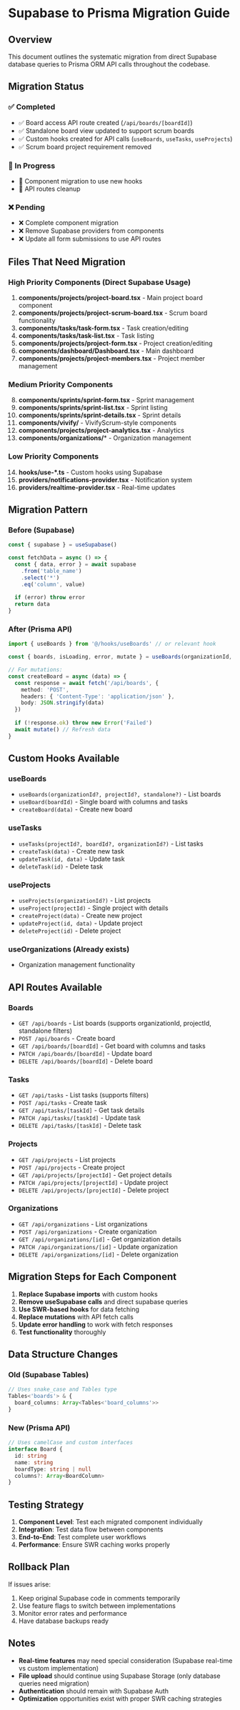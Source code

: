 # Supabase to Prisma Migration Guide

## Overview

This document outlines the systematic migration from direct Supabase database queries to Prisma ORM API calls throughout the codebase.

## Migration Status

### ✅ Completed
- ✅ Board access API route created (`/api/boards/[boardId]`)
- ✅ Standalone board view updated to support scrum boards
- ✅ Custom hooks created for API calls (`useBoards`, `useTasks`, `useProjects`)
- ✅ Scrum board project requirement removed

### 🔄 In Progress
- 🔄 Component migration to use new hooks
- 🔄 API routes cleanup

### ❌ Pending
- ❌ Complete component migration
- ❌ Remove Supabase providers from components
- ❌ Update all form submissions to use API routes

## Files That Need Migration

### High Priority Components (Direct Supabase Usage)
1. **components/projects/project-board.tsx** - Main project board component
2. **components/projects/project-scrum-board.tsx** - Scrum board functionality  
3. **components/tasks/task-form.tsx** - Task creation/editing
4. **components/tasks/task-list.tsx** - Task listing
5. **components/projects/project-form.tsx** - Project creation/editing
6. **components/dashboard/Dashboard.tsx** - Main dashboard
7. **components/projects/project-members.tsx** - Project member management

### Medium Priority Components
8. **components/sprints/sprint-form.tsx** - Sprint management
9. **components/sprints/sprint-list.tsx** - Sprint listing
10. **components/sprints/sprint-details.tsx** - Sprint details
11. **components/vivify/** - VivifyScrum-style components
12. **components/projects/project-analytics.tsx** - Analytics
13. **components/organizations/*** - Organization management

### Low Priority Components
14. **hooks/use-*.ts** - Custom hooks using Supabase
15. **providers/notifications-provider.tsx** - Notification system
16. **providers/realtime-provider.tsx** - Real-time updates

## Migration Pattern

### Before (Supabase)
```typescript
const { supabase } = useSupabase()

const fetchData = async () => {
  const { data, error } = await supabase
    .from('table_name')
    .select('*')
    .eq('column', value)
    
  if (error) throw error
  return data
}
```

### After (Prisma API)
```typescript
import { useBoards } from '@/hooks/useBoards' // or relevant hook

const { boards, isLoading, error, mutate } = useBoards(organizationId, projectId)

// For mutations:
const createBoard = async (data) => {
  const response = await fetch('/api/boards', {
    method: 'POST',
    headers: { 'Content-Type': 'application/json' },
    body: JSON.stringify(data)
  })
  
  if (!response.ok) throw new Error('Failed')
  await mutate() // Refresh data
}
```

## Custom Hooks Available

### useBoards
- `useBoards(organizationId?, projectId?, standalone?)` - List boards
- `useBoard(boardId)` - Single board with columns and tasks
- `createBoard(data)` - Create new board

### useTasks  
- `useTasks(projectId?, boardId?, organizationId?)` - List tasks
- `createTask(data)` - Create new task
- `updateTask(id, data)` - Update task
- `deleteTask(id)` - Delete task

### useProjects
- `useProjects(organizationId?)` - List projects
- `useProject(projectId)` - Single project with details
- `createProject(data)` - Create new project
- `updateProject(id, data)` - Update project
- `deleteProject(id)` - Delete project

### useOrganizations (Already exists)
- Organization management functionality

## API Routes Available

### Boards
- `GET /api/boards` - List boards (supports organizationId, projectId, standalone filters)
- `POST /api/boards` - Create board
- `GET /api/boards/[boardId]` - Get board with columns and tasks
- `PATCH /api/boards/[boardId]` - Update board
- `DELETE /api/boards/[boardId]` - Delete board

### Tasks
- `GET /api/tasks` - List tasks (supports filters)
- `POST /api/tasks` - Create task
- `GET /api/tasks/[taskId]` - Get task details
- `PATCH /api/tasks/[taskId]` - Update task
- `DELETE /api/tasks/[taskId]` - Delete task

### Projects
- `GET /api/projects` - List projects
- `POST /api/projects` - Create project
- `GET /api/projects/[projectId]` - Get project details
- `PATCH /api/projects/[projectId]` - Update project
- `DELETE /api/projects/[projectId]` - Delete project

### Organizations
- `GET /api/organizations` - List organizations
- `POST /api/organizations` - Create organization
- `GET /api/organizations/[id]` - Get organization details
- `PATCH /api/organizations/[id]` - Update organization
- `DELETE /api/organizations/[id]` - Delete organization

## Migration Steps for Each Component

1. **Replace Supabase imports** with custom hooks
2. **Remove useSupabase calls** and direct supabase queries
3. **Use SWR-based hooks** for data fetching
4. **Replace mutations** with API fetch calls
5. **Update error handling** to work with fetch responses
6. **Test functionality** thoroughly

## Data Structure Changes

### Old (Supabase Tables)
```typescript
// Uses snake_case and Tables type
Tables<'boards'> & {
  board_columns: Array<Tables<'board_columns'>>
}
```

### New (Prisma API)
```typescript
// Uses camelCase and custom interfaces
interface Board {
  id: string
  name: string
  boardType: string | null
  columns?: Array<BoardColumn>
}
```

## Testing Strategy

1. **Component Level**: Test each migrated component individually
2. **Integration**: Test data flow between components
3. **End-to-End**: Test complete user workflows
4. **Performance**: Ensure SWR caching works properly

## Rollback Plan

If issues arise:
1. Keep original Supabase code in comments temporarily
2. Use feature flags to switch between implementations
3. Monitor error rates and performance
4. Have database backups ready

## Notes

- **Real-time features** may need special consideration (Supabase real-time vs custom implementation)
- **File upload** should continue using Supabase Storage (only database queries need migration)
- **Authentication** should remain with Supabase Auth
- **Optimization** opportunities exist with proper SWR caching strategies